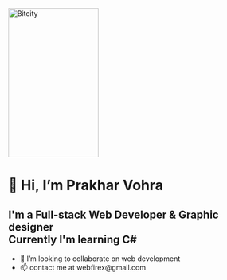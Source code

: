 <img src="https://user-images.githubusercontent.com/100100922/156054537-663f0e35-144e-4b64-9ae4-4bc76b6f4ca7.png" alt="Bitcity" style="width:60%; height:300px;">
 <h1>👋 Hi, I’m Prakhar Vohra </h1>                                                                                   
<h2>I'm a Full-stack Web Developer & Graphic designer<br>
Currently I'm learning C#</h2>
<ul><li>💞️ I’m looking to collaborate on web development </li>
<li>📫 contact me at webfirex@gmail.com</li></ul>
<!--
bitcity999/bitcity999 is a ✨ special ✨ repository because its `README.md` (this file) appears on your GitHub profile.
You can click the Preview link to take a look at your changes.
-->

                                                                         
